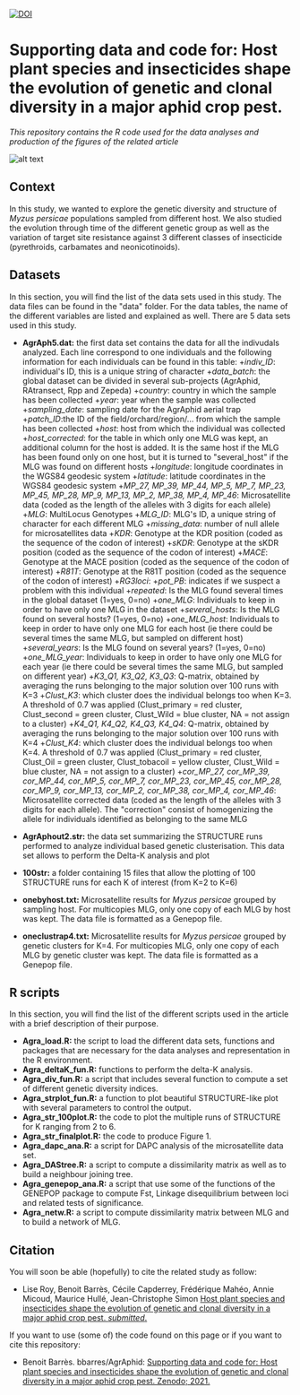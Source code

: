 [![DOI](https://zenodo.org/badge/41293576.svg)](https://zenodo.org/badge/latestdoi/41293576)
# Supporting data and code for: Host plant species and insecticides shape the evolution of genetic and clonal diversity in a major aphid crop pest.
*This repository contains the R code used for the data analyses and production of the figures of the related article*

![alt text](https://j2ejmg.db.files.1drv.com/y4mfs0HpAp-0lm3RXzqAl_6ox6ANJQa-eeY3mIva0J6-lCC_iOKhirczqHbvFa1CbVb0zPHC62CYNYdRDSlUcYTQsepfEoC7Rmwm5mL_yKFWTqgLlbRiQ8RWuDxwEzTYUQqne5s6Sj7aI_ky82MSBhwN4rsbfdgoEmAVv7WUUCsUatxVesPePWVoVl-Sv0hMsYnAh5W2h4q5jLprGqbSMofWQ?width=1584&height=588&cropmode=none)


## Context
In this study, we wanted to explore the genetic diversity and structure of *Myzus persicae* populations sampled from different host. We also studied the evolution through time of the different genetic group as well as the variation of target site resistance against 3 different classes of insecticide (pyrethroids, carbamates and neonicotinoids). 


## Datasets
In this section, you will find the list of the data sets used in this study. The data files can be found in the "data" folder. For the data tables, the name of the different variables are listed and explained as well. There are 5 data sets used in this study.  

+ **AgrAph5.dat:** the first data set contains the data for all the indivudals analyzed. Each line correspond to one individuals and the following information for each individuals can be found in this table: 
  +*indiv_ID*: individual's ID, this is a unique string of character
  +*data_batch*: the global dataset can be divided in several sub-projects (AgrAphid, RAtransect, Rpp and Zepeda)
  +*country*: country in which the sample has been collected
  +*year*: year when the sample was collected
  +*sampling_date*: sampling date for the AgrAphid aerial trap
  +*patch_ID*:the ID of the field/orchard/region/… from which the sample has been collected
  +*host*: host from which the individual was collected
  +*host_corrected*: for the table in which only one MLG was kept, an additional column for the host is added. It is the same host if the MLG has been 
found only on one host, but it is turned to "several_host" if the MLG was found on different hosts
  +*longitude*: longitude coordinates in the WGS84 geodesic system
  +*latitude*: latitude coordinates in the WGS84 geodesic system
  +*MP_27,	MP_39,	MP_44,	MP_5,	MP_7,	MP_23,	MP_45,	MP_28,	MP_9,	MP_13,	MP_2,	MP_38,	MP_4,	MP_46*: Microsatellite data (coded as the length of the alleles with 3 digits for each allele)
  +*MLG*: MultiLocus Genotypes
  +*MLG_ID*: MLG's ID, a unique string of character for each different MLG
  +*missing_data*: number of null allele for microsatellites data
  +*KDR*: Genotype at the KDR position (coded as the sequence of the codon of interest)
  +*sKDR*: Genotype at the sKDR position (coded as the sequence of the codon of interest)
  +*MACE*: Genotype at the MACE position (coded as the sequence of the codon of interest)
  +*R81T*: Genotype at the R81T position (coded as the sequence of the codon of interest)
  +*RG3loci*: 
  +*pot_PB*: indicates if we suspect a problem with this individual
  +*repeated*: Is the MLG found several times in the global dataset (1=yes, 0=no)
  +*one_MLG*: Individuals to keep in order to have only one MLG in the dataset
  +*several_hosts*: Is the MLG found on several hosts? (1=yes, 0=no)
  +*one_MLG_host*: Individuals to keep in order to have only one MLG for each host (ie there could be several times the same MLG, but sampled on different host)
  +*several_years*: Is the MLG found on several years? (1=yes, 0=no)
  +*one_MLG_year*: Individuals to keep in order to have only one MLG for each year (ie there could be several times the same MLG, but sampled on different year)
  +*K3_Q1,	K3_Q2,	K3_Q3*: Q-matrix, obtained by averaging the runs belonging to the major solution over 100 runs with K=3
  +*Clust_K3*: which cluster does the individual belongs too when K=3. A threshold of 0.7 was applied (Clust_primary = red cluster, Clust_second = green cluster, Clust_Wild = blue cluster, NA = not assign to a cluster)
  +*K4_Q1,	K4_Q2,	K4_Q3,	K4_Q4*: Q-matrix, obtained by averaging the runs belonging to the major solution over 100 runs with K=4
  +*Clust_K4*: which cluster does the individual belongs too when K=4. A threshold of 0.7 was applied (Clust_primary = red cluster, Clust_Oil = green cluster, Clust_tobacoil = yellow cluster, Clust_Wild = blue cluster, NA = not assign to a cluster)
  +*cor_MP_27,	cor_MP_39,	cor_MP_44,	cor_MP_5,	cor_MP_7,	cor_MP_23,	cor_MP_45,	cor_MP_28,	cor_MP_9,	cor_MP_13,	cor_MP_2,	cor_MP_38,	cor_MP_4,	cor_MP_46*: Microsatellite corrected data (coded as the length of the alleles with 3 digits for each allele). The "correction" consist of homogenizing the allele for individuals identified as belonging to the same MLG 

+ **AgrAphout2.str:** the data set summarizing the STRUCTURE runs performed to analyze individual based genetic clusterisation. This data set allows to perform the Delta-K analysis and plot

+ **100str:** a folder containing 15 files that allow the plotting of 100 STRUCTURE runs for each K of interest (from K=2 to K=6)

+ **onebyhost.txt:** Microsatellite results for *Myzus persicae* grouped by sampling host. For multicopies MLG, only one copy of each MLG by host was kept. The data file is formatted as a Genepop file. 

+ **oneclustrap4.txt:** Microsatellite results for *Myzus persicae* grouped by genetic clusters for K=4. For multicopies MLG, only one copy of each MLG by genetic cluster was kept. The data file is formatted as a Genepop file.  


## R scripts
In this section, you will find the list of the different scripts used in the article with a brief description of their purpose.

+ **Agra_load.R:** the script to load the different data sets, functions and packages that are necessary for the data analyses and representation in the R environment. 
+ **Agra_deltaK_fun.R:** functions to perform the delta-K analysis. 
+ **Agra_div_fun.R:** a script that includes several function to compute a set of different genetic diversity indices. 
+ **Agra_strplot_fun.R:** a function to plot beautiful STRUCTURE-like plot with several parameters to control the output. 
+ **Agra_str_100plot.R:** the code to plot the multiple runs of STRUCTURE for K ranging from 2 to 6. 
+ **Agra_str_finalplot.R:** the code to produce Figure 1. 
+ **Agra_dapc_ana.R:** a script for DAPC analysis of the microsatellite data set. 
+ **Agra_DAStree.R:** a script to compute a dissimilarity matrix as well as to build a neighbour joining tree. 
+ **Agra_genepop_ana.R:** a script that use some of the functions of the GENEPOP package to compute Fst, Linkage disequilibrium between loci and related tests of significance. 
+ **Agra_netw.R:** a script to compute dissimilarity matrix between MLG and to build a network of MLG. 


## Citation
You will soon be able (hopefully) to cite the related study as follow: 
+ Lise Roy, Benoit Barrès, Cécile Capderrey, Frédérique Mahéo, Annie Micoud, Maurice Hullé, Jean-Christophe Simon
[Host plant species and insecticides shape the evolution of genetic and clonal diversity in a major aphid crop pest. *submitted*.]()

If you want to use (some of) the code found on this page or if you want to cite this repository:
+ Benoit Barrès. bbarres/AgrAphid: [Supporting data and code for: Host plant species and insecticides shape the evolution of genetic and clonal diversity in a major aphid crop pest. Zenodo; 2021.](https://zenodo.org/badge/latestdoi/41293576)
